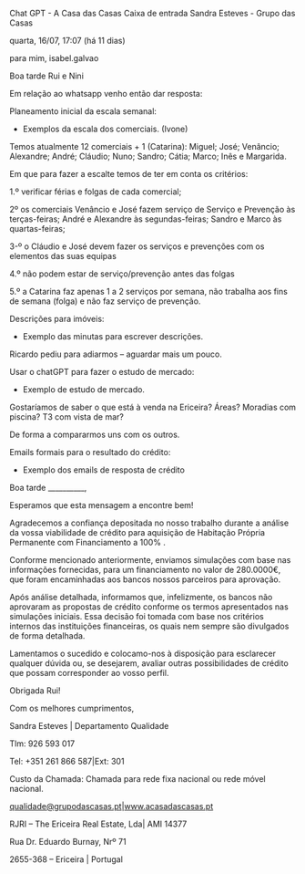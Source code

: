 Chat GPT - A Casa das Casas
Caixa de entrada
Sandra Esteves - Grupo das Casas
	
quarta, 16/07, 17:07 (há 11 dias)
	
para mim, isabel.galvao

Boa tarde Rui e Nini

 

Em relação ao whatsapp venho então dar resposta:

 

 

Planeamento inicial da escala semanal:

- Exemplos da escala dos comerciais. (Ivone)

 

 

Temos atualmente 12 comerciais + 1 (Catarina): Miguel; José; Venâncio; Alexandre; André; Cláudio; Nuno; Sandro; Cátia; Marco; Inês e Margarida.

 

Em que para fazer a escalte temos de ter em conta os critérios:

 

1.º verificar férias e folgas de cada comercial;

2º os comerciais Venâncio e José fazem serviço de Serviço e Prevenção às terças-feiras; André e Alexandre às segundas-feiras; Sandro e Marco às quartas-feiras;

3-º o Cláudio e José devem fazer os serviços e prevenções com os elementos das suas equipas

4.º não podem estar de serviço/prevenção antes das folgas

5.º a Catarina faz apenas 1 a 2 serviços por semana, não trabalha aos fins de semana (folga) e não faz serviço de prevenção.  

 

 

Descrições para imóveis:

- Exemplo das minutas para escrever descrições.

 

Ricardo pediu para adiarmos – aguardar mais um pouco.

 

 

Usar o chatGPT para fazer o estudo de mercado:

- Exemplo de estudo de mercado.

 

 

Gostaríamos de saber o que está à venda na Ericeira? Áreas? Moradias com piscina? T3 com vista de mar?

 

De forma a compararmos uns com os outros.

 

Emails formais para o resultado do crédito:

- Exemplo dos emails de resposta de crédito

 

Boa tarde __________,

Esperamos que esta mensagem a encontre bem!

Agradecemos a confiança depositada no nosso trabalho durante a análise da vossa viabilidade de crédito para aquisição de Habitação Própria Permanente com Financiamento a 100% .

Conforme mencionado anteriormente, enviamos simulações com base nas informações fornecidas, para um financiamento no valor de 280.0000€, que foram encaminhadas aos bancos nossos parceiros para aprovação.

Após análise detalhada, informamos que, infelizmente, os bancos não aprovaram as propostas de crédito conforme os termos apresentados nas simulações iniciais. Essa decisão foi tomada com base nos critérios internos das instituições financeiras, os quais nem sempre são divulgados de forma detalhada.

Lamentamos o sucedido e colocamo-nos à disposição para esclarecer qualquer dúvida ou, se desejarem, avaliar outras possibilidades de crédito que possam corresponder ao vosso perfil.

 

Obrigada Rui!

 

Com os melhores cumprimentos,

 

Sandra Esteves | Departamento Qualidade

 

Tlm: 926 593 017

Tel: +351 261 866 587|Ext: 301

Custo da Chamada: Chamada para rede fixa nacional ou rede móvel nacional.

 

qualidade@grupodascasas.pt|www.acasadascasas.pt

 

RJRI – The Ericeira Real Estate, Lda| AMI 14377

Rua Dr. Eduardo Burnay, Nrº 71

2655-368 – Ericeira | Portugal

 